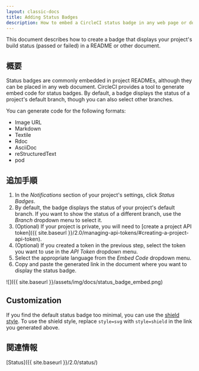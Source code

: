 ```yaml
---
layout: classic-docs
title: Adding Status Badges
description: How to embed a CircleCI status badge in any web page or document
---
```

This document describes how to create a badge that displays your project's build status (passed or failed) in a README or other document.

## 概要

Status badges are commonly embedded in project READMEs, although they can be placed in any web document. CircleCI provides a tool to generate embed code for status badges. By default, a badge displays the status of a project's default branch, though you can also select other branches.

You can generate code for the following formats:

- Image URL
- Markdown
- Textile
- Rdoc
- AsciiDoc
- reStructuredText
- pod

## 追加手順

1. In the *Notifications* section of your project's settings, click *Status Badges*.
2. By default, the badge displays the status of your project's default branch. If you want to show the status of a different branch, use the *Branch* dropdown menu to select it.
3. (Optional) If your project is private, you will need to [create a project API token]({{ site.baseurl }}/2.0/managing-api-tokens/#creating-a-project-api-token).
4. (Optional) If you created a token in the previous step, select the token you want to use in the *API Token* dropdown menu.
5. Select the appropriate language from the *Embed Code* dropdown menu.
6. Copy and paste the generated link in the document where you want to display the status badge.

![]({{ site.baseurl }}/assets/img/docs/status_badge_embed.png)

## Customization

If you find the default status badge too minimal, you can use the [shield style](https://shields.io/). To use the shield style, replace `style=svg` with `style=shield` in the link you generated above.

## 関連情報

[Status]({{ site.baseurl }}/2.0/status/)
